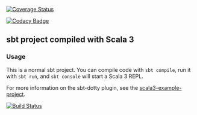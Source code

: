 [![Coverage Status](https://coveralls.io/repos/github/fadismoqyS/colorwoodSort-25/badge.svg?branch=ci-cd)](https://coveralls.io/github/fadismoqyS/colorwoodSort-25?branch=ci-cd)

[![Codacy Badge](https://app.codacy.com/project/badge/Grade/aaa02e74a4d2496f8fbb89af0d26213c)](https://app.codacy.com/gh/fadismoqyS/colorwoodSort-25/dashboard?utm_source=gh&utm_medium=referral&utm_content=&utm_campaign=Badge_grade)

## sbt project compiled with Scala 3

### Usage

This is a normal sbt project. You can compile code with `sbt compile`, run it with `sbt run`, and `sbt console` will start a Scala 3 REPL.

For more information on the sbt-dotty plugin, see the
[scala3-example-project](https://github.com/scala/scala3-example-project/blob/main/README.md).

[![Build Status](https://travis-ci.com/fadismoqyS/colorwoodSort-25.svg?branch=master)](https://travis-ci.com/fadismoqyS/colorwoodSort-25)

